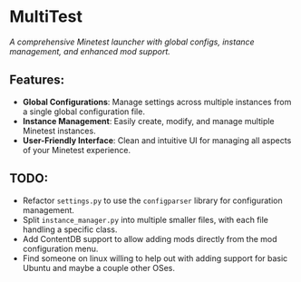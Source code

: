 # **MultiTest**  
*A comprehensive Minetest launcher with global configs, instance management, and enhanced mod support.*

## **Features:**

- **Global Configurations**: Manage settings across multiple instances from a single global configuration file.
- **Instance Management**: Easily create, modify, and manage multiple Minetest instances.
- **User-Friendly Interface**: Clean and intuitive UI for managing all aspects of your Minetest experience.

## **TODO:**

- Refactor `settings.py` to use the `configparser` library for configuration management.
- Split `instance_manager.py` into multiple smaller files, with each file handling a specific class.
- Add ContentDB support to allow adding mods directly from the mod configuration menu.
- Find someone on linux willing to help out with adding support for basic Ubuntu and maybe a couple other OSes.